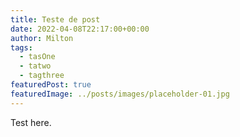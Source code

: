 ```yaml
---
title: Teste de post
date: 2022-04-08T22:17:00+00:00
author: Milton
tags:
  - tasOne
  - tatwo
  - tagthree
featuredPost: true
featuredImage: ../posts/images/placeholder-01.jpg
---
```


Test here.
